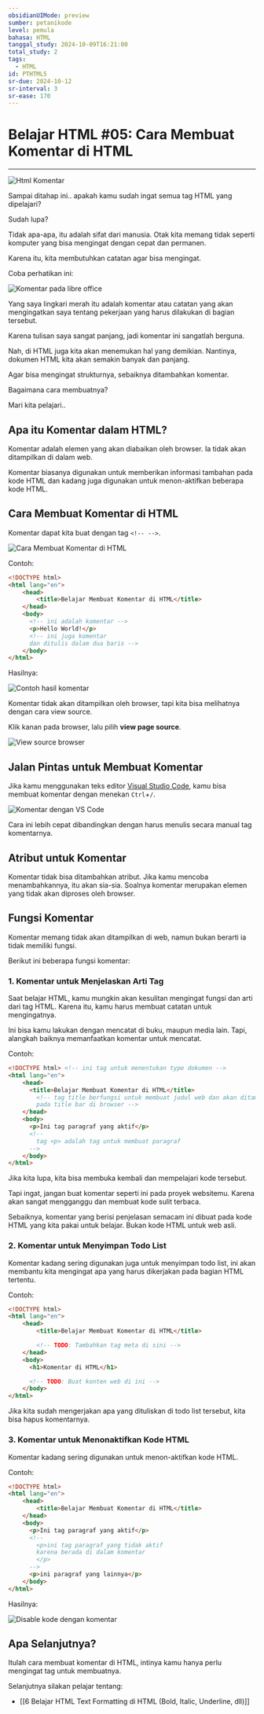 ```yaml
---
obsidianUIMode: preview
sumber: petanikode
level: pemula
bahasa: HTML
tanggal_study: 2024-10-09T16:21:00
total_study: 2
tags:
  - HTML
id: PTHTML5
sr-due: 2024-10-12
sr-interval: 3
sr-ease: 170
---
```

# Belajar HTML #05: Cara Membuat Komentar di HTML

---

![Html Komentar](https://www.petanikode.com/img/html/html.png)

Sampai ditahap ini.. apakah kamu sudah ingat semua tag HTML yang dipelajari?

Sudah lupa?

Tidak apa-apa, itu adalah sifat dari manusia. Otak kita memang tidak seperti komputer yang bisa mengingat dengan cepat dan permanen.

Karena itu, kita membutuhkan catatan agar bisa mengingat.

Coba perhatikan ini:

![Komentar pada libre office](https://www.petanikode.com/img/html/komentar/komentar-office.png)

Yang saya lingkari merah itu adalah komentar atau catatan yang akan mengingatkan saya tentang pekerjaan yang harus dilakukan di bagian tersebut.

Karena tulisan saya sangat panjang, jadi komentar ini sangatlah berguna.

Nah, di HTML juga kita akan menemukan hal yang demikian. Nantinya, dokumen HTML kita akan semakin banyak dan panjang.

Agar bisa mengingat strukturnya, sebaiknya ditambahkan komentar.

Bagaimana cara membuatnya?

Mari kita pelajari..

## Apa itu Komentar dalam HTML?

Komentar adalah elemen yang akan diabaikan oleh browser. Ia tidak akan ditampilkan di dalam web.

Komentar biasanya digunakan untuk memberikan informasi tambahan pada kode HTML dan kadang juga digunakan untuk menon-aktifkan beberapa kode HTML.

## Cara Membuat Komentar di HTML

Komentar dapat kita buat dengan tag `<!-- -->`.

![Cara Membuat Komentar di HTML](https://www.petanikode.com/img/html/komentar/komentar.png)

Contoh:

```html
<!DOCTYPE html>
<html lang="en">
    <head>
        <title>Belajar Membuat Komentar di HTML</title>
    </head>
    <body>
      <!-- ini adalah komentar -->
      <p>Hello World!</p>
      <!-- ini juga komentar
      dan ditulis dalam dua baris -->
    </body>
</html>
```

Hasilnya:

![Contoh hasil komentar](https://www.petanikode.com/img/html/komentar/contoh-hasil-komentar.webp)

Komentar tidak akan ditampilkan oleh browser, tapi kita bisa melihatnya dengan cara view source.

Klik kanan pada browser, lalu pilih **view page source**.

![View source browser](https://www.petanikode.com/img/html/komentar/view-source.webp)

## Jalan Pintas untuk Membuat Komentar

Jika kamu menggunakan teks editor [Visual Studio Code](https://www.petanikode.com/text-editor-vscode), kamu bisa membuat komentar dengan menekan `Ctrl`+`/`.

![Komentar dengan VS Code](https://www.petanikode.com/img/html/komentar/komentar-vscode.gif)

Cara ini lebih cepat dibandingkan dengan harus menulis secara manual tag komentarnya.

## Atribut untuk Komentar

Komentar tidak bisa ditambahkan atribut. Jika kamu mencoba menambahkannya, itu akan sia-sia. Soalnya komentar merupakan elemen yang tidak akan diproses oleh browser.

## Fungsi Komentar

Komentar memang tidak akan ditampilkan di web, namun bukan berarti ia tidak memiliki fungsi.

Berikut ini beberapa fungsi komentar:

### 1. Komentar untuk Menjelaskan Arti Tag

Saat belajar HTML, kamu mungkin akan kesulitan mengingat fungsi dan arti dari tag HTML. Karena itu, kamu harus membuat catatan untuk mengingatnya.

Ini bisa kamu lakukan dengan mencatat di buku, maupun media lain. Tapi, alangkah baiknya memanfaatkan komentar untuk mencatat.

Contoh:

```html
<!DOCTYPE html> <!-- ini tag untuk menentukan type dokumen -->
<html lang="en">
    <head>
      <title>Belajar Membuat Komentar di HTML</title>
        <!-- tag title berfungsi untuk membuat judul web dan akan ditampilkan
        pada title bar di browser -->
    </head>
    <body>
      <p>Ini tag paragraf yang aktif</p>
      <!-- 
        tag <p> adalah tag untuk membuat paragraf 
      -->
    </body>
</html>
```

Jika kita lupa, kita bisa membuka kembali dan mempelajari kode tersebut.

Tapi ingat, jangan buat komentar seperti ini pada proyek websitemu. Karena akan sangat mengganggu dan membuat kode sulit terbaca.

Sebaiknya, komentar yang berisi penjelasan semacam ini dibuat pada kode HTML yang kita pakai untuk belajar. Bukan kode HTML untuk web asli.

### 2. Komentar untuk Menyimpan Todo List

Komentar kadang sering digunakan juga untuk menyimpan todo list, ini akan membantu kita mengingat apa yang harus dikerjakan pada bagian HTML tertentu.

Contoh:

```html
<!DOCTYPE html>
<html lang="en">
    <head>
        <title>Belajar Membuat Komentar di HTML</title>

        <!-- TODO: Tambahkan tag meta di sini -->
    </head>
    <body>
      <h1>Komentar di HTML</h1>

      <!-- TODO: Buat konten web di ini -->
    </body>
</html>
```

Jika kita sudah mengerjakan apa yang dituliskan di todo list tersebut, kita bisa hapus komentarnya.

### 3. Komentar untuk Menonaktifkan Kode HTML

Komentar kadang sering digunakan untuk menon-aktifkan kode HTML.

Contoh:

```html
<!DOCTYPE html>
<html lang="en">
    <head>
        <title>Belajar Membuat Komentar di HTML</title>
    </head>
    <body>
      <p>Ini tag paragraf yang aktif</p>
      <!-- 
        <p>ini tag paragraf yang tidak aktif
        karena berada di dalam komentar
        </p> 
      -->
      <p>ini paragraf yang lainnya</p>
    </body>
</html>
```

Hasilnya:

![Disable kode dengan komentar](https://www.petanikode.com/img/html/komentar/disable-code.webp)

## Apa Selanjutnya?

Itulah cara membuat komentar di HTML, intinya kamu hanya perlu mengingat tag untuk membuatnya.

Selanjutnya silakan pelajar tentang:

- [[6 Belajar HTML Text Formatting di HTML (Bold, Italic, Underline, dll)]]